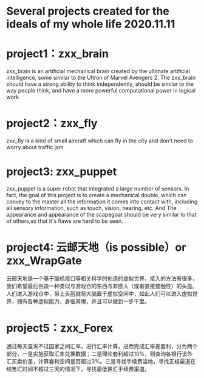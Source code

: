# Several projects created for the ideals of my whole life 2020.11.11
# project1：zxx_brain
zxx_brain is an artificial mechanical brain created by the ultimate artificial intelligence, some similar to the Ultron of Marvel Avengers 2. The zxx_brain should have a strong ability to think independently, should be similar to the way people think, and have a more powerful computational power in logical work. 
# project2：zxx_fly
zxx_fly is a kind of small aircraft which can fly in the city and don't need to worry about traffic jam
# project3: zxx_puppet
zxx_puppet is a super robot that integrated a large number of sensors. In fact, the goal of this project is to create a mechanical double, which can convey to the master all the information it comes into contact with, including all sensory information, such as touch, vision, hearing, etc. And The appearance and appearance of the scapegoat should be very similar to that of others,so that it's flaws are hard to be seen.
# project4: 云邮天地（is possible）or zxx_WrapGate
云邮天地是一个基于脑机接口等相关科学的创造的虚拟世界，接入的方法有很多，我们希望最后创造一种类似与游戏仓的东西与非嵌入（或者直接接触性）的头盔。人们进入游戏仓中，带上头盔就将大脑置于虚拟空间中，如此人们可以进入虚拟世界，拥有各种虚拟能力，身临其境，并且可以做到一步千里。
# project5：zxx_Forex
通过每天查询不过国家之间汇率，进行汇率计算，进而完成汇率差套利，分为两个部分，一是实施获取汇率兑换数据；二是理论套利超过10%，则查询各银行该外汇买卖价差，计算套利空间是否超过3%。三是寻找手续费洼地，寻找正规渠道在结售汇时间不超过三天的情况下，寻找最低换汇手续费渠道。

